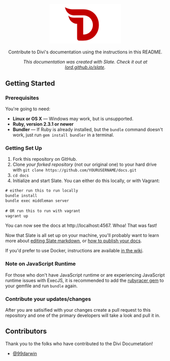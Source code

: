 <p align="center">
  <img src="/source/images/logo.png" alt="Divi Docs: Contribute to Divi Development" width="226">
</p>

<p align="center">Contribute to Divi's documentation using the instructions in this README.</p>

<p align="center"><em>This documentation was created with Slate. Check it out at <a href="https://lord.github.io/slate">lord.github.io/slate</a>.</em></p>

Getting Started
------------------------------

### Prerequisites

You're going to need:

 - **Linux or OS X** — Windows may work, but is unsupported.
 - **Ruby, version 2.3.1 or newer**
 - **Bundler** — If Ruby is already installed, but the `bundle` command doesn't work, just run `gem install bundler` in a terminal.

### Getting Set Up

1. Fork this repository on GitHub.
2. Clone *your forked repository* (not our original one) to your hard drive with `git clone https://github.com/YOURUSERNAME/docs.git`
3. `cd docs`
4. Initialize and start Slate. You can either do this locally, or with Vagrant:

```shell
# either run this to run locally
bundle install
bundle exec middleman server

# OR run this to run with vagrant
vagrant up
```

You can now see the docs at http://localhost:4567. Whoa! That was fast!

Now that Slate is all set up on your machine, you'll probably want to learn more about [editing Slate markdown](https://github.com/lord/slate/wiki/Markdown-Syntax), or [how to publish your docs](https://github.com/lord/slate/wiki/Deploying-Slate).

If you'd prefer to use Docker, instructions are available [in the wiki](https://github.com/lord/slate/wiki/Docker).

### Note on JavaScript Runtime

For those who don't have JavaScript runtime or are experiencing JavaScript runtime issues with ExecJS, it is recommended to add the [rubyracer gem](https://github.com/cowboyd/therubyracer) to your gemfile and run `bundle` again.

### Contribute your updates/changes

After you are satisified with your changes create a pull request to this repository and one of the primary developers will take a look and pull it in.

Contributors
--------------------

Thank you to the folks who have contributed to the Divi Documetation!

- [@99darwin](https://github.com/99darwin) 
